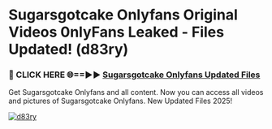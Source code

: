 # Sugarsgotcake Onlyfans Original Videos 0nlyFans Leaked - Files Updated! (d83ry)

<h3>🔴 CLICK HERE 🌐==►► <a href="https://tinyurl.com/ehrbuxhb" rel="nofollow">Sugarsgotcake Onlyfans Updated Files</a></h3>

Get Sugarsgotcake Onlyfans and all content. Now you can access all videos and pictures of Sugarsgotcake Onlyfans. New Updated Files 2025!

[![d83ry](https://i.imgur.com/lVYEuWS.gif)](https://tinyurl.com/ehrbuxhb)
